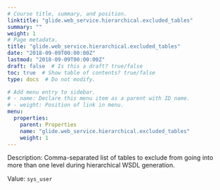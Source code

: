 ```yaml
---
# Course title, summary, and position.
linktitle: "glide.web_service.hierarchical.excluded_tables"
summary: ""
weight: 1
# Page metadata.
title: "glide.web_service.hierarchical.excluded_tables"
date: "2018-09-09T00:00:00Z"
lastmod: "2018-09-09T00:00:00Z"
draft: false  # Is this a draft? true/false
toc: true  # Show table of contents? true/false
type: docs  # Do not modify.

# Add menu entry to sidebar.
# - name: Declare this menu item as a parent with ID name.
# - weight: Position of link in menu.
menu:
  properties:
    parent: Properties
    name: "glide.web_service.hierarchical.excluded_tables"
    weight: 1
---
```


Description: Comma-separated list of tables to exclude from going into more than one level during hierarchical WSDL generation.


Value: `sys_user`